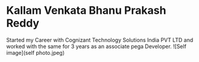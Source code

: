 # Kallam Venkata Bhanu Prakash Reddy
Started my Career with Cognizant Technology Solutions India PVT LTD and worked with the same for 3 years as an associate pega Developer.
![Self image](self photo.jpeg)